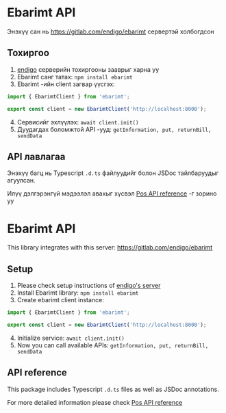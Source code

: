 # Ebarimt API

Энэхүү сан нь https://gitlab.com/endigo/ebarimt сервертэй холбогдсон

## Тохиргоо

1. [endigo](https://gitlab.com/endigo/ebarimt) серверийн тохиргооны зааврыг харна уу 
2. Ebarimt санг татах: `npm install ebarimt`
3. Ebarimt -ийн client загвар үүсгэх:

```js
import { EbarimtClient } from 'ebarimt';

export const client = new EbarimtClient('http://localhost:8000');
```

4. Сервисийг эхлүүлэх: `await client.init()`
5. Дуудагдах боломжтой API -ууд: `getInformation, put, returnBill, sendData`

## API лавлагаа

Энэхүү багц нь Typescript `.d.ts` файлуудийг болон JSDoc тайлбаруудыг агуулсан.

Илүү дэлгэрэнгүй мэдээлэл авахыг хүсвэл [Pos API reference](https://ebarimt.mn/img/Pos%20API%202.1.2%20User%20Guide_mn.pdf) -г зорино уу

# Ebarimt API

This library integrates with this server: https://gitlab.com/endigo/ebarimt

## Setup

1. Please check setup instructions of [endigo's server](https://gitlab.com/endigo/ebarimt)
2. Install Ebarimt library: `npm install ebarimt`
3. Create ebarimt client instance:

```js
import { EbarimtClient } from 'ebarimt';

export const client = new EbarimtClient('http://localhost:8000');
```

4. Initialize service: `await client.init()`
5. Now you can call available APIs: `getInformation, put, returnBill, sendData`

## API reference

This package includes Typescript `.d.ts` files as well as JSDoc annotations.

For more detailed information please check [Pos API reference](https://ebarimt.mn/img/Pos%20API%202.1.2%20User%20Guide_mn.pdf)
